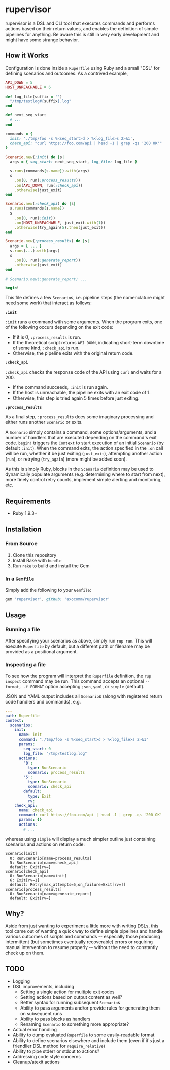 # rupervisor

rupervisor is a DSL and CLI tool that executes commands and performs
actions based on their return values, and enables the definition of
simple pipelines for anything. Be aware this is still in very early
development and might have some strange behavior.

## How it Works

Configuration is done inside a `Ruperfile` using Ruby and a small
"DSL" for defining scenarios and outcomes. As a contrived example,

``` ruby
API_DOWN = 5
HOST_UNREACHABLE = 6

def log_file(suffix = '')
  "/tmp/testlog#{suffix}.log"
end

def next_seq_start
  # ...
end

commands = {
  init: './tmp/foo -s %<seq_start>d > %<log_file>s 2>&1',
  check_api: "curl https://foo.com/api | head -1 | grep -qs '200 OK'"
}

Scenario.new(:init) do |s|
  args = { seq_start: next_seq_start, log_file: log_file }

  s.runs(commands[s.name]).with(args)
  s
    .on(0, run(:process_results))
    .on(API_DOWN, run(:check_api))
    .otherwise(just_exit)
end

Scenario.new(:check_api) do |s|
  s.runs(commands[s.name])
  s
    .on(0, run(:init))
    .on(HOST_UNREACHABLE, just_exit.with(1))
    .otherwise(try_again(5).then(just_exit))
end

Scenario.new(:process_results) do |s|
  args = { ... }
  s.runs(...).with(args)
  s
    .on(0, run(:generate_report))
    .otherwise(just_exit)
end

# Scenario.new(:generate_report) ...

begin!
```

This file defines a few `Scenario`s, i.e. pipeline steps (the
nomenclature might need some work) that interact as follows:

**`:init`**

`:init` runs a command with some arguments. When the program exits,
one of the following occurs depending on the exit code:

- If it is 0, `:process_results` is run.
- If the theoretical script returns `API_DOWN`, indicating
  short-term downtime of some kind, `:check_api` is run.
- Otherwise, the pipeline exits with the original return code.

**`:check_api`**

`:check_api` checks the response code of the API using `curl` and
waits for a 200.

- If the command succeeds, `:init` is run again.
- If the host is unreachable, the pipeline exits with an exit code of
  1.
- Otherwise, this step is tried again 5 times before just exiting.

**`:process_results`**

As a final step, `:process_results` does some imaginary processing and
either runs another `Scenario` or exits.

A `Scenario` simply contains a command, some options/arguments, and a
number of handlers that are executed depending on the command's exit
code. `begin!` triggers the `Context` to start execution of an initial
`Scenario` (by default `:init`). When the command exits, the action
specified in the `.on` call will be run, whether it be just exiting
(`just_exit`), attempting another action (`run`), or retrying
(`try_again`) (more might be added soon).

As this is simply Ruby, blocks in the `Scenario` definition may be
used to dynamically populate arguments (e.g. determining where to
start from next), more finely control retry counts, implement simple
alerting and monitoring, etc.

## Requirements

- Ruby 1.9.3+

## Installation

### From Source

1. Clone this repository
2. Install Rake with `bundle`
3. Run `rake` to build and install the Gem

### In a `Gemfile`

Simply add the following to your `Gemfile`:

``` ruby
gem 'rupervisor', github: 'axocomm/rupervisor'
```

## Usage

### Running a file

After specifying your scenarios as above, simply run `rup run`. This
will execute `Ruperfile` by default, but a different path or filename
may be provided as a positional argument.

### Inspecting a file

To see how the program will interpret the `Ruperfile` definition, the
`rup inspect` command may be run. This command accepts an optional
`--format, -f FORMAT` option accepting `json`, `yaml`, or `simple`
(default).

JSON and YAML output includes all `Scenario`s (along with registered
return code handlers and commands), e.g.

``` yaml
---
path: Ruperfile
context:
  scenarios:
    init:
      name: init
      command: "./tmp/foo -s %<seq_start>d > %<log_file>s 2>&1"
      params:
        seq_start: 0
        log_file: "/tmp/testlog.log"
      actions:
        '0':
          type: RunScenario
          scenario: process_results
        '5':
          type: RunScenario
          scenario: check_api
        default:
          type: Exit
          rv:
    check_api:
      name: check_api
      command: curl https://foo.com/api | head -1 | grep -qs '200 OK'
      params: {}
      actions:
        # ...
```

whereas using `simple` will display a much simpler outline just
containing scenarios and actions on return code:

```
Scenario[init]
  0: RunScenario[name=process_results]
  5: RunScenario[name=check_api]
  default: Exit[rv=]
Scenario[check_api]
  0: RunScenario[name=init]
  6: Exit[rv=1]
  default: Retry[max_attempts=5,on_failure=Exit[rv=]]
Scenario[process_results]
  0: RunScenario[name=generate_report]
  default: Exit[rv=]
```

## Why?

Aside from just wanting to experiment a little more with writing DSLs,
this tool came out of wanting a quick way to define simple pipelines
and handle various outcomes of scripts and commands -- especially
those producing intermittent (but sometimes eventually recoverable)
errors or requiring manual intervention to resume properly -- without
the need to constantly check up on them.

## TODO

- Logging
- DSL improvements, including
    - Setting a single action for multiple exit codes
    - Setting actions based on output content as well?
    - Better syntax for running subsequent `Scenario`s
    - Ability to pass arguments and/or provide rules for generating
      them on subsequent runs
    - Ability to pass blocks as handlers
    - Renaming `Scenario` to something more appropriate?
- Actual error handling
- Ability to dump evaluated `Ruperfile` to some easily-readable format
- Ability to define scenarios elsewhere and include them (even if it's
  just a friendlier DSL method for `require_relative`)
- Ability to pipe stderr or stdout to actions?
- Addressing code style concerns
- Cleanup/atexit actions
